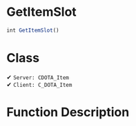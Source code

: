 # GetItemSlot
```js	
int GetItemSlot()
```
# Class
✔ `Server: CDOTA_Item`  
✔ `Client: C_DOTA_Item`  

# Function Description

